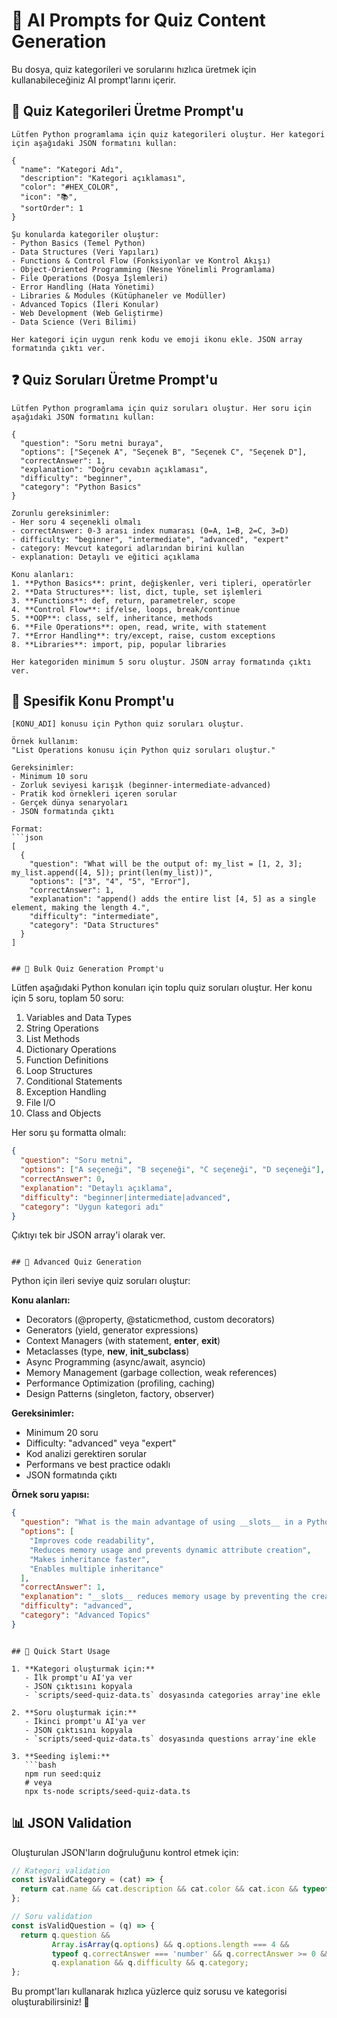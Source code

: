# 🤖 AI Prompts for Quiz Content Generation

Bu dosya, quiz kategorileri ve sorularını hızlıca üretmek için kullanabileceğiniz AI prompt'larını içerir.

## 📝 Quiz Kategorileri Üretme Prompt'u

```
Lütfen Python programlama için quiz kategorileri oluştur. Her kategori için aşağıdaki JSON formatını kullan:

{
  "name": "Kategori Adı",
  "description": "Kategori açıklaması",
  "color": "#HEX_COLOR",
  "icon": "📚", 
  "sortOrder": 1
}

Şu konularda kategoriler oluştur:
- Python Basics (Temel Python)
- Data Structures (Veri Yapıları) 
- Functions & Control Flow (Fonksiyonlar ve Kontrol Akışı)
- Object-Oriented Programming (Nesne Yönelimli Programlama)
- File Operations (Dosya İşlemleri)
- Error Handling (Hata Yönetimi)
- Libraries & Modules (Kütüphaneler ve Modüller)
- Advanced Topics (İleri Konular)
- Web Development (Web Geliştirme)
- Data Science (Veri Bilimi)

Her kategori için uygun renk kodu ve emoji ikonu ekle. JSON array formatında çıktı ver.
```

## ❓ Quiz Soruları Üretme Prompt'u

```
Lütfen Python programlama için quiz soruları oluştur. Her soru için aşağıdaki JSON formatını kullan:

{
  "question": "Soru metni buraya",
  "options": ["Seçenek A", "Seçenek B", "Seçenek C", "Seçenek D"],
  "correctAnswer": 1,
  "explanation": "Doğru cevabın açıklaması",
  "difficulty": "beginner",
  "category": "Python Basics"
}

Zorunlu gereksinimler:
- Her soru 4 seçenekli olmalı
- correctAnswer: 0-3 arası index numarası (0=A, 1=B, 2=C, 3=D)
- difficulty: "beginner", "intermediate", "advanced", "expert"
- category: Mevcut kategori adlarından birini kullan
- explanation: Detaylı ve eğitici açıklama

Konu alanları:
1. **Python Basics**: print, değişkenler, veri tipleri, operatörler
2. **Data Structures**: list, dict, tuple, set işlemleri
3. **Functions**: def, return, parametreler, scope
4. **Control Flow**: if/else, loops, break/continue
5. **OOP**: class, self, inheritance, methods
6. **File Operations**: open, read, write, with statement
7. **Error Handling**: try/except, raise, custom exceptions
8. **Libraries**: import, pip, popular libraries

Her kategoriden minimum 5 soru oluştur. JSON array formatında çıktı ver.
```

## 🎯 Spesifik Konu Prompt'u

```
[KONU_ADI] konusu için Python quiz soruları oluştur.

Örnek kullanım:
"List Operations konusu için Python quiz soruları oluştur."

Gereksinimler:
- Minimum 10 soru
- Zorluk seviyesi karışık (beginner-intermediate-advanced)
- Pratik kod örnekleri içeren sorular
- Gerçek dünya senaryoları
- JSON formatında çıktı

Format:
```json
[
  {
    "question": "What will be the output of: my_list = [1, 2, 3]; my_list.append([4, 5]); print(len(my_list))",
    "options": ["3", "4", "5", "Error"],
    "correctAnswer": 1,
    "explanation": "append() adds the entire list [4, 5] as a single element, making the length 4.",
    "difficulty": "intermediate",
    "category": "Data Structures"
  }
]
```
```

## 🔧 Bulk Quiz Generation Prompt'u

```
Lütfen aşağıdaki Python konuları için toplu quiz soruları oluştur. Her konu için 5 soru, toplam 50 soru:

1. Variables and Data Types
2. String Operations
3. List Methods
4. Dictionary Operations
5. Function Definitions
6. Loop Structures
7. Conditional Statements
8. Exception Handling
9. File I/O
10. Class and Objects

Her soru şu formatta olmalı:
```json
{
  "question": "Soru metni",
  "options": ["A seçeneği", "B seçeneği", "C seçeneği", "D seçeneği"],
  "correctAnswer": 0,
  "explanation": "Detaylı açıklama",
  "difficulty": "beginner|intermediate|advanced",
  "category": "Uygun kategori adı"
}
```

Çıktıyı tek bir JSON array'i olarak ver.
```

## 🌟 Advanced Quiz Generation

```
Python için ileri seviye quiz soruları oluştur:

**Konu alanları:**
- Decorators (@property, @staticmethod, custom decorators)
- Generators (yield, generator expressions)
- Context Managers (with statement, __enter__, __exit__)
- Metaclasses (type, __new__, __init_subclass__)
- Async Programming (async/await, asyncio)
- Memory Management (garbage collection, weak references)
- Performance Optimization (profiling, caching)
- Design Patterns (singleton, factory, observer)

**Gereksinimler:**
- Minimum 20 soru
- Difficulty: "advanced" veya "expert"
- Kod analizi gerektiren sorular
- Performans ve best practice odaklı
- JSON formatında çıktı

**Örnek soru yapısı:**
```json
{
  "question": "What is the main advantage of using __slots__ in a Python class?",
  "options": [
    "Improves code readability",
    "Reduces memory usage and prevents dynamic attribute creation", 
    "Makes inheritance faster",
    "Enables multiple inheritance"
  ],
  "correctAnswer": 1,
  "explanation": "__slots__ reduces memory usage by preventing the creation of __dict__ for each instance and restricts dynamic attribute creation.",
  "difficulty": "advanced",
  "category": "Advanced Topics"
}
```
```

## 🚀 Quick Start Usage

1. **Kategori oluşturmak için:**
   - İlk prompt'u AI'ya ver
   - JSON çıktısını kopyala
   - `scripts/seed-quiz-data.ts` dosyasında categories array'ine ekle

2. **Soru oluşturmak için:**
   - İkinci prompt'u AI'ya ver  
   - JSON çıktısını kopyala
   - `scripts/seed-quiz-data.ts` dosyasında questions array'ine ekle

3. **Seeding işlemi:**
   ```bash
   npm run seed:quiz
   # veya
   npx ts-node scripts/seed-quiz-data.ts
   ```

## 📊 JSON Validation

Oluşturulan JSON'ların doğruluğunu kontrol etmek için:

```javascript
// Kategori validation
const isValidCategory = (cat) => {
  return cat.name && cat.description && cat.color && cat.icon && typeof cat.sortOrder === 'number';
};

// Soru validation  
const isValidQuestion = (q) => {
  return q.question && 
         Array.isArray(q.options) && q.options.length === 4 &&
         typeof q.correctAnswer === 'number' && q.correctAnswer >= 0 && q.correctAnswer <= 3 &&
         q.explanation && q.difficulty && q.category;
};
```

Bu prompt'ları kullanarak hızlıca yüzlerce quiz sorusu ve kategorisi oluşturabilirsiniz! 🎉